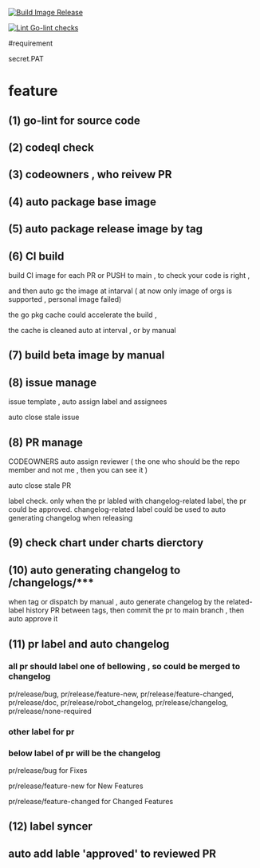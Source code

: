 [![Build Image Release](https://github.com/spidernet-io/spiderpool/actions/workflows/build-release-image.yaml/badge.svg)](https://github.com/spidernet-io/spiderpool/actions/workflows/build-release-image.yaml)

[![Lint Go-lint checks](https://github.com/spidernet-io/spiderpool/actions/workflows/lint-golang.yaml/badge.svg)](https://github.com/spidernet-io/spiderpool/actions/workflows/lint-golang.yaml)

#requirement

secret.PAT 


# feature

## (1) go-lint for source code

## (2) codeql check

## (3) codeowners , who reivew PR

## (4) auto package base image

## (5) auto package release image by tag

## (6) CI build

build CI image for each PR or PUSH to main , to check your code is right , 

and then auto gc the image at intarval ( at now only image of orgs is supported , personal image failed)

the go pkg cache could accelerate the build , 

the cache is cleaned auto at interval , or by manual

## (7) build beta image by manual

## (8) issue manage

issue template , auto assign label and assignees

auto close stale issue

## (8) PR manage

CODEOWNERS auto assign reviewer ( the one who should be the repo member and not me , then you can see it )

auto close stale PR

label check. only when the pr labled with changelog-related label, the pr could be approved. 
changelog-related label could be used to auto generating changelog when releasing

## (9) check chart under charts dierctory 

## (10) auto generating changelog to /changelogs/***

when tag or dispatch by manual , auto generate changelog by the related-label history PR between tags,
then commit the pr to main branch , then auto approve it

## (11) pr label and auto changelog

### all pr should label one of bellowing , so could be merged to changelog

pr/release/bug, pr/release/feature-new, pr/release/feature-changed,
pr/release/doc, pr/release/robot_changelog, pr/release/changelog,
pr/release/none-required

### other label for pr 


### below label of pr will be the changelog

pr/release/bug for Fixes

pr/release/feature-new for New Features

pr/release/feature-changed for Changed Features

## (12) label syncer

## auto add lable 'approved' to reviewed PR
